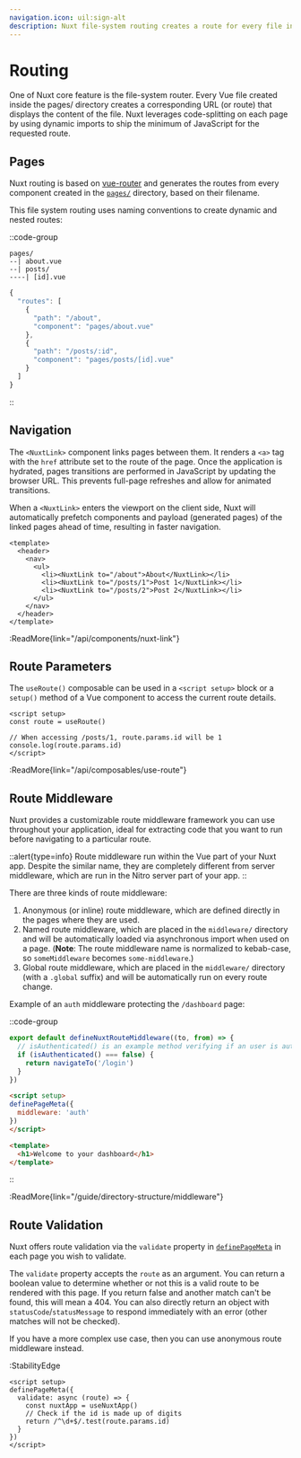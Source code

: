 ```yaml
---
navigation.icon: uil:sign-alt
description: Nuxt file-system routing creates a route for every file in the pages/ directory.
---
```

# Routing

One of Nuxt core feature is the file-system router. Every Vue file created inside the pages/ directory creates a corresponding URL (or route) that displays the content of the file. Nuxt leverages code-splitting on each page by using dynamic imports to ship the minimum of JavaScript for the requested route.

## Pages

Nuxt routing is based on [vue-router](https://router.vuejs.org/) and generates the routes from every component created in the [`pages/`](/guide/directory-structure/pages) directory, based on their filename.

This file system routing uses naming conventions to create dynamic and nested routes:

::code-group

```text [pages/ directory]
pages/
--| about.vue
--| posts/
----| [id].vue
```

```js [Generated Router file]
{
  "routes": [
    {
      "path": "/about",
      "component": "pages/about.vue"
    },
    {
      "path": "/posts/:id",
      "component": "pages/posts/[id].vue"
    }
  ]
}
```

::

## Navigation

The `<NuxtLink>` component links pages between them. It renders a `<a>` tag with the `href` attribute set to the route of the page. Once the application is hydrated, pages transitions are performed in JavaScript by updating the browser URL. This prevents full-page refreshes and allow for animated transitions.

When a `<NuxtLink>` enters the viewport on the client side, Nuxt will automatically prefetch components and payload (generated pages) of the linked pages ahead of time, resulting in faster navigation.

```vue [pages/app.vue]
<template>
  <header>
    <nav>
      <ul>
        <li><NuxtLink to="/about">About</NuxtLink></li>
        <li><NuxtLink to="/posts/1">Post 1</NuxtLink></li>
        <li><NuxtLink to="/posts/2">Post 2</NuxtLink></li>
      </ul>
    </nav>
  </header>
</template>
```

:ReadMore{link="/api/components/nuxt-link"}

## Route Parameters

The `useRoute()` composable can be used in a `<script setup>` block or a `setup()` method of a Vue component to access the current route details.

```vue [pages/post/[id].vue]
<script setup>
const route = useRoute()

// When accessing /posts/1, route.params.id will be 1
console.log(route.params.id)
</script>
```

:ReadMore{link="/api/composables/use-route"}

## Route Middleware

Nuxt provides a customizable route middleware framework you can use throughout your application, ideal for extracting code that you want to run before navigating to a particular route.

::alert{type=info}
Route middleware run within the Vue part of your Nuxt app. Despite the similar name, they are completely different from server middleware, which are run in the Nitro server part of your app.
::

There are three kinds of route middleware:

1. Anonymous (or inline) route middleware, which are defined directly in the pages where they are used.
2. Named route middleware, which are placed in the `middleware/` directory and will be automatically loaded via asynchronous import when used on a page. (**Note**: The route middleware name is normalized to kebab-case, so `someMiddleware` becomes `some-middleware`.)
3. Global route middleware, which are placed in the `middleware/` directory (with a `.global` suffix) and will be automatically run on every route change.

Example of an `auth` middleware protecting the `/dashboard` page:

::code-group

```ts [middleware/auth.ts]
export default defineNuxtRouteMiddleware((to, from) => {
  // isAuthenticated() is an example method verifying if an user is authenticated
  if (isAuthenticated() === false) {
    return navigateTo('/login')
  }
})
```

```html [pages/dashboard.vue]
<script setup>
definePageMeta({
  middleware: 'auth'
})
</script>

<template>
  <h1>Welcome to your dashboard</h1>
</template>
```

::

:ReadMore{link="/guide/directory-structure/middleware"}

## Route Validation

Nuxt offers route validation via the `validate` property in [`definePageMeta`](/api/utils/define-page-meta) in each page you wish to validate.

The `validate` property accepts the `route` as an argument. You can return a boolean value to determine whether or not this is a valid route to be rendered with this page. If you return false and another match can't be found, this will mean a 404. You can also directly return an object with `statusCode`/`statusMessage` to respond immediately with an error (other matches will not be checked).

If you have a more complex use case, then you can use anonymous route middleware instead.

:StabilityEdge

```vue [pages/post/[id].vue]
<script setup>
definePageMeta({
  validate: async (route) => {
    const nuxtApp = useNuxtApp()
    // Check if the id is made up of digits
    return /^\d+$/.test(route.params.id)
  }
})
</script>
```
